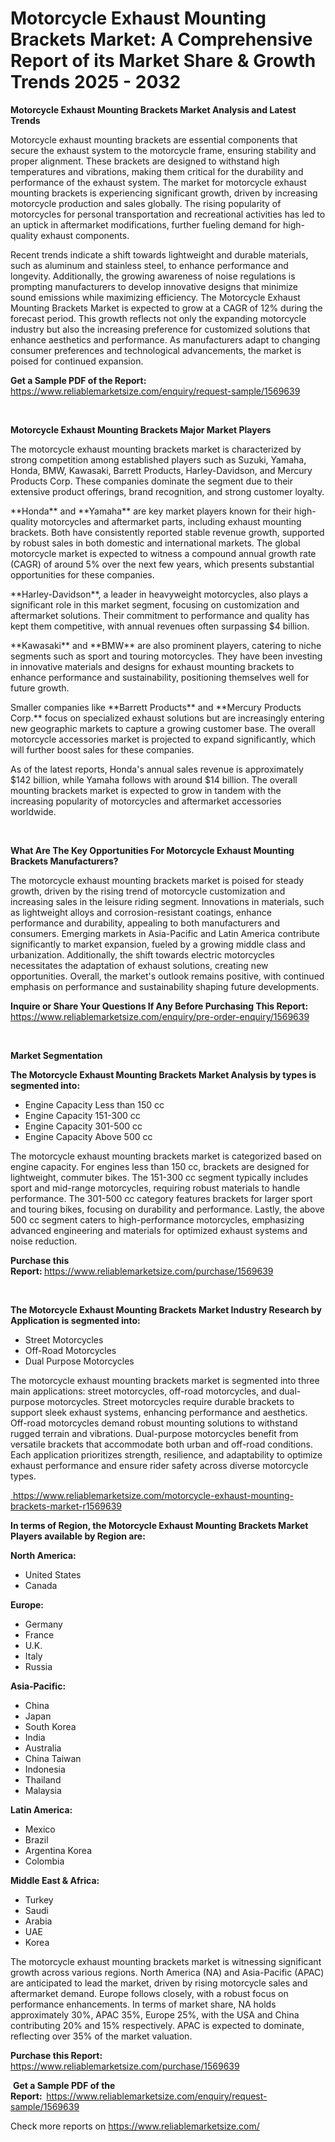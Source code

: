 <p><h1>Motorcycle Exhaust Mounting Brackets Market: A Comprehensive Report of its Market Share & Growth Trends 2025 - 2032</h1></p><p><strong>Motorcycle Exhaust Mounting Brackets Market Analysis and Latest Trends</strong></p>
<p><p>Motorcycle exhaust mounting brackets are essential components that secure the exhaust system to the motorcycle frame, ensuring stability and proper alignment. These brackets are designed to withstand high temperatures and vibrations, making them critical for the durability and performance of the exhaust system. The market for motorcycle exhaust mounting brackets is experiencing significant growth, driven by increasing motorcycle production and sales globally. The rising popularity of motorcycles for personal transportation and recreational activities has led to an uptick in aftermarket modifications, further fueling demand for high-quality exhaust components.</p><p>Recent trends indicate a shift towards lightweight and durable materials, such as aluminum and stainless steel, to enhance performance and longevity. Additionally, the growing awareness of noise regulations is prompting manufacturers to develop innovative designs that minimize sound emissions while maximizing efficiency. The Motorcycle Exhaust Mounting Brackets Market is expected to grow at a CAGR of 12% during the forecast period. This growth reflects not only the expanding motorcycle industry but also the increasing preference for customized solutions that enhance aesthetics and performance. As manufacturers adapt to changing consumer preferences and technological advancements, the market is poised for continued expansion.</p></p>
<p><strong>Get a Sample PDF of the Report:&nbsp;</strong> <a href="https://www.reliablemarketsize.com/enquiry/request-sample/1569639?utm_campaign=3456&utm_medium=2&utm_source=Github&utm_content=ia&utm_term=25032025&utm_id=motorcycle-exhaust-mounting-brackets">https://www.reliablemarketsize.com/enquiry/request-sample/1569639</a></p>
<p>&nbsp;</p>
<p><strong>Motorcycle Exhaust Mounting Brackets Major Market Players</strong></p>
<p><p>The motorcycle exhaust mounting brackets market is characterized by strong competition among established players such as Suzuki, Yamaha, Honda, BMW, Kawasaki, Barrett Products, Harley-Davidson, and Mercury Products Corp. These companies dominate the segment due to their extensive product offerings, brand recognition, and strong customer loyalty.</p><p>**Honda** and **Yamaha** are key market players known for their high-quality motorcycles and aftermarket parts, including exhaust mounting brackets. Both have consistently reported stable revenue growth, supported by robust sales in both domestic and international markets. The global motorcycle market is expected to witness a compound annual growth rate (CAGR) of around 5% over the next few years, which presents substantial opportunities for these companies.</p><p>**Harley-Davidson**, a leader in heavyweight motorcycles, also plays a significant role in this market segment, focusing on customization and aftermarket solutions. Their commitment to performance and quality has kept them competitive, with annual revenues often surpassing $4 billion.</p><p>**Kawasaki** and **BMW** are also prominent players, catering to niche segments such as sport and touring motorcycles. They have been investing in innovative materials and designs for exhaust mounting brackets to enhance performance and sustainability, positioning themselves well for future growth.</p><p>Smaller companies like **Barrett Products** and **Mercury Products Corp.** focus on specialized exhaust solutions but are increasingly entering new geographic markets to capture a growing customer base. The overall motorcycle accessories market is projected to expand significantly, which will further boost sales for these companies.</p><p>As of the latest reports, Honda's annual sales revenue is approximately $142 billion, while Yamaha follows with around $14 billion. The overall mounting brackets market is expected to grow in tandem with the increasing popularity of motorcycles and aftermarket accessories worldwide.</p></p>
<p>&nbsp;</p>
<p><strong>What Are The Key Opportunities For Motorcycle Exhaust Mounting Brackets Manufacturers?</strong></p>
<p><p>The motorcycle exhaust mounting brackets market is poised for steady growth, driven by the rising trend of motorcycle customization and increasing sales in the leisure riding segment. Innovations in materials, such as lightweight alloys and corrosion-resistant coatings, enhance performance and durability, appealing to both manufacturers and consumers. Emerging markets in Asia-Pacific and Latin America contribute significantly to market expansion, fueled by a growing middle class and urbanization. Additionally, the shift towards electric motorcycles necessitates the adaptation of exhaust solutions, creating new opportunities. Overall, the market's outlook remains positive, with continued emphasis on performance and sustainability shaping future developments.</p></p>
<p><strong>Inquire or Share Your Questions If Any Before Purchasing This Report:</strong> <a href="https://www.reliablemarketsize.com/enquiry/pre-order-enquiry/1569639?utm_campaign=3456&utm_medium=2&utm_source=Github&utm_content=ia&utm_term=25032025&utm_id=motorcycle-exhaust-mounting-brackets">https://www.reliablemarketsize.com/enquiry/pre-order-enquiry/1569639</a></p>
<p>&nbsp;</p>
<p><strong>Market Segmentation</strong></p>
<p><strong>The Motorcycle Exhaust Mounting Brackets Market Analysis by types is segmented into:</strong></p>
<p><ul><li>Engine Capacity Less than 150 cc</li><li>Engine Capacity 151-300 cc</li><li>Engine Capacity 301-500 cc</li><li>Engine Capacity Above 500 cc</li></ul></p>
<p><p>The motorcycle exhaust mounting brackets market is categorized based on engine capacity. For engines less than 150 cc, brackets are designed for lightweight, commuter bikes. The 151-300 cc segment typically includes sport and mid-range motorcycles, requiring robust materials to handle performance. The 301-500 cc category features brackets for larger sport and touring bikes, focusing on durability and performance. Lastly, the above 500 cc segment caters to high-performance motorcycles, emphasizing advanced engineering and materials for optimized exhaust systems and noise reduction.</p></p>
<p><strong>Purchase this Report:&nbsp;</strong><a href="https://www.reliablemarketsize.com/purchase/1569639?utm_campaign=3456&utm_medium=2&utm_source=Github&utm_content=ia&utm_term=25032025&utm_id=motorcycle-exhaust-mounting-brackets">https://www.reliablemarketsize.com/purchase/1569639</a></p>
<p>&nbsp;</p>
<p><strong>The Motorcycle Exhaust Mounting Brackets Market Industry Research by Application is segmented into:</strong></p>
<p><ul><li>Street Motorcycles</li><li>Off-Road Motorcycles</li><li>Dual Purpose Motorcycles</li></ul></p>
<p><p>The motorcycle exhaust mounting brackets market is segmented into three main applications: street motorcycles, off-road motorcycles, and dual-purpose motorcycles. Street motorcycles require durable brackets to support sleek exhaust systems, enhancing performance and aesthetics. Off-road motorcycles demand robust mounting solutions to withstand rugged terrain and vibrations. Dual-purpose motorcycles benefit from versatile brackets that accommodate both urban and off-road conditions. Each application prioritizes strength, resilience, and adaptability to optimize exhaust performance and ensure rider safety across diverse motorcycle types.</p></p>
<p><a href="https://www.reliablemarketsize.com/motorcycle-exhaust-mounting-brackets-market-r1569639?utm_campaign=3456&utm_medium=2&utm_source=Github&utm_content=ia&utm_term=25032025&utm_id=motorcycle-exhaust-mounting-brackets">&nbsp;https://www.reliablemarketsize.com/motorcycle-exhaust-mounting-brackets-market-r1569639</a></p>
<p><strong>In terms of Region, the Motorcycle Exhaust Mounting Brackets Market Players available by Region are:</strong></p>
<p>
    <p> <strong> North America: </strong>
        <ul>
            <li>United States</li>
            <li>Canada</li>
        </ul>
        </p> 
    <p> <strong> Europe: </strong>
        <ul>
            <li>Germany</li>
            <li>France</li>
            <li>U.K.</li>
            <li>Italy</li>
            <li>Russia</li>
        </ul>
        </p> 
    <p> <strong> Asia-Pacific: </strong>
        <ul>
            <li>China</li>
            <li>Japan</li>
            <li>South Korea</li>
            <li>India</li>
            <li>Australia</li>
            <li>China Taiwan</li>
            <li>Indonesia</li>
            <li>Thailand</li>
            <li>Malaysia</li>
        </ul>
        </p> 
    <p> <strong> Latin America: </strong>
        <ul>
            <li>Mexico</li>
            <li>Brazil</li>
            <li>Argentina Korea</li>
            <li>Colombia</li>
        </ul>
        </p> 
    <p> <strong> Middle East & Africa: </strong>
        <ul>
            <li>Turkey</li>
            <li>Saudi</li>
            <li>Arabia</li>
            <li>UAE</li>
            <li>Korea</li>
        </ul>
    </p>
    </p>
<p><p>The motorcycle exhaust mounting brackets market is witnessing significant growth across various regions. North America (NA) and Asia-Pacific (APAC) are anticipated to lead the market, driven by rising motorcycle sales and aftermarket demand. Europe follows closely, with a robust focus on performance enhancements. In terms of market share, NA holds approximately 30%, APAC 35%, Europe 25%, with the USA and China contributing 20% and 15% respectively. APAC is expected to dominate, reflecting over 35% of the market valuation.</p></p>
<p><strong>Purchase this Report: </strong><a href="https://www.reliablemarketsize.com/purchase/1569639?utm_campaign=3456&utm_medium=2&utm_source=Github&utm_content=ia&utm_term=25032025&utm_id=motorcycle-exhaust-mounting-brackets">https://www.reliablemarketsize.com/purchase/1569639</a></p>
<p>&nbsp;<strong>Get a Sample PDF of the Report:&nbsp;&nbsp;</strong><a href="https://www.reliablemarketsize.com/enquiry/request-sample/1569639?utm_campaign=3456&utm_medium=2&utm_source=Github&utm_content=ia&utm_term=25032025&utm_id=motorcycle-exhaust-mounting-brackets">https://www.reliablemarketsize.com/enquiry/request-sample/1569639</a></p>
<p><strong></strong></p>
<p>Check more reports on <a href="https://www.reliablemarketsize.com/?utm_campaign=3456&utm_medium=2&utm_source=Github&utm_content=ia&utm_term=25032025&utm_id=motorcycle-exhaust-mounting-brackets">https://www.reliablemarketsize.com/</a></p>